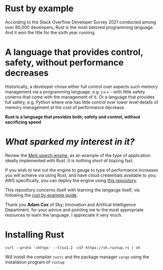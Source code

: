 # Rust by example 

According to the Stack Overflow Developer Survey 2021 conducted among over 80,000 developers, Rust is the most beloved programming language. And it won the title for the sixth year running.

# A language that provides control, safety, without performance decreases 

Historically, a developer chose either full control over aspects such memory management via a programming language, e.g. *c++* - with little safety conerns that come with the management of it. Or a language that provides full safety, e.g. *Python* where one has little control over lower level details of memory management at the cost of performance decrease. 

**Rust is a language that provides both; safety and control, without sacrificing speed**



# *What sparked my interest in it?*

Review the [Meili search engine](https://www.meilisearch.com/), as an example of the type of application ideally implemented with Rust. It is nothing short of blazing fast.

If you wish to test out the engine to gauge to type of performance increases you will achieve via using Rust, and have cloud credentials available to you; AWS specifically, you can deploy the engine using [this repository](https://github.com/akinwilson/lightning-search).

This repository concerns itself with learning the langauge itself, via following the [rust by example guide](https://doc.rust-lang.org/rust-by-example/). 



Thank you **Adam Cox** of Sky; Innovation and Artifical Intelligence Department, for your advice and pointing me to the most appropriate resources to learn the language. I appreciate it very much. 

# Installing Rust
```
curl --proto '=https' --tlsv1.2 -sSf https://sh.rustup.rs | sh
```
Will install the compiler `rustc` and the package manager `cargo` using the installation program of `rustup`



